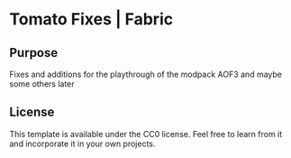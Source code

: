 # Tomato Fixes | Fabric

## Purpose

Fixes and additions for the playthrough of the modpack AOF3 and maybe some others later



## License

This template is available under the CC0 license. Feel free to learn from it and incorporate it in your own projects.
